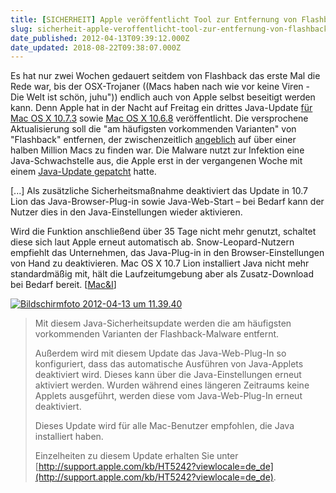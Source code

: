 ```yaml
---
title: [SICHERHEIT] Apple veröffentlicht Tool zur Entfernung von Flashback
slug: sicherheit-apple-veroffentlicht-tool-zur-entfernung-von-flashback
date_published: 2012-04-13T09:39:12.000Z
date_updated: 2018-08-22T09:38:07.000Z
---
```


Es hat nur zwei Wochen gedauert seitdem von Flashback das erste Mal die Rede war, bis der OSX-Trojaner ((Macs haben nach wie vor keine Viren - Die Welt ist schön, juhu")) endlich auch von Apple selbst beseitigt werden kann. Denn Apple hat in der Nacht auf Freitag ein drittes Java-Update [für Mac OS X 10.7.3](http://support.apple.com/kb/DL1515) sowie [Mac OS X 10.6.8](http://support.apple.com/kb/DL1516) veröffentlicht. Die versprochene Aktualisierung soll die "am häufigsten vorkommenden Varianten" von "Flashback" entfernen, der zwischenzeitlich [angeblich](__GHOST_URL__/sicherheit-verbreitung-des-trojaners-flashback-hoher-als-vermutet/) auf über einer halben Million Macs zu finden war. Die Malware nutzt zur Infektion eine Java-Schwachstelle aus, die Apple erst in der vergangenen Woche mit einem [Java-Update gepatcht](__GHOST_URL__/update-apple-aktualisiert-java-unterstutzung-fur-mac-os-x/) hatte.

[...] Als zusätzliche Sicherheitsmaßnahme deaktiviert das Update in 10.7 Lion das Java-Browser-Plug-in sowie Java-Web-Start – bei Bedarf kann der Nutzer dies in den Java-Einstellungen wieder aktivieren.

Wird die Funktion anschließend über 35 Tage nicht mehr genutzt, schaltet diese sich laut Apple erneut automatisch ab. Snow-Leopard-Nutzern empfiehlt das Unternehmen, das Java-Plug-in in den Browser-Einstellungen von Hand zu deaktivieren. Mac OS X 10.7 Lion installiert Java nicht mehr standardmäßig mit, hält die Laufzeitumgebung aber als Zusatz-Download bei Bedarf bereit. [[Mac&I](http://www.heise.de/mac-and-i/meldung/Apple-veroeffentlicht-Flashback-Entferner-1520404.html?utm_source=twitterfeed&amp;utm_medium=facebook)]

[![Bildschirmfoto 2012-04-13 um 11.39.40](//picdump.thafaker.de/2012/04/Bildschirmfoto-2012-04-13-um-11.39.40-494x580.png)](http://picdump.thafaker.de/2012/04/Bildschirmfoto-2012-04-13-um-11.39.40.png)

> Mit diesem Java-Sicherheitsupdate werden die am häufigsten vorkommenden Varianten der Flashback-Malware entfernt.
> 
> Außerdem wird mit diesem Update das Java-Web-Plug-In so konfiguriert, dass das automatische Ausführen von Java-Applets deaktiviert wird. Dieses kann über die Java-Einstellungen erneut aktiviert werden. Wurden während eines längeren Zeitraums keine Applets ausgeführt, werden diese vom Java-Web-Plug-In erneut deaktiviert.
> 
> Dieses Update wird für alle Mac-Benutzer empfohlen, die Java installiert haben.
> 
> Einzelheiten zu diesem Update erhalten Sie unter [http://support.apple.com/kb/HT5242?viewlocale=de_de](http://support.apple.com/kb/HT5242?viewlocale=de_de).
